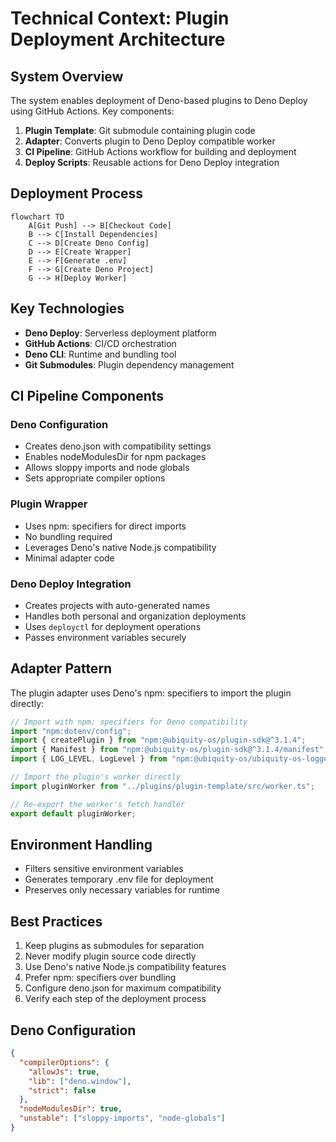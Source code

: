 # Technical Context: Plugin Deployment Architecture

## System Overview
The system enables deployment of Deno-based plugins to Deno Deploy using GitHub Actions. Key components:
1. **Plugin Template**: Git submodule containing plugin code
2. **Adapter**: Converts plugin to Deno Deploy compatible worker
3. **CI Pipeline**: GitHub Actions workflow for building and deployment
4. **Deploy Scripts**: Reusable actions for Deno Deploy integration

## Deployment Process
```mermaid
flowchart TD
    A[Git Push] --> B[Checkout Code]
    B --> C[Install Dependencies]
    C --> D[Create Deno Config]
    D --> E[Create Wrapper]
    E --> F[Generate .env]
    F --> G[Create Deno Project]
    G --> H[Deploy Worker]
```

## Key Technologies
- **Deno Deploy**: Serverless deployment platform
- **GitHub Actions**: CI/CD orchestration
- **Deno CLI**: Runtime and bundling tool
- **Git Submodules**: Plugin dependency management

## CI Pipeline Components
### Deno Configuration
- Creates deno.json with compatibility settings
- Enables nodeModulesDir for npm packages
- Allows sloppy imports and node globals
- Sets appropriate compiler options

### Plugin Wrapper
- Uses npm: specifiers for direct imports
- No bundling required
- Leverages Deno's native Node.js compatibility
- Minimal adapter code

### Deno Deploy Integration
- Creates projects with auto-generated names
- Handles both personal and organization deployments
- Uses `deployctl` for deployment operations
- Passes environment variables securely

## Adapter Pattern
The plugin adapter uses Deno's npm: specifiers to import the plugin directly:

```ts
// Import with npm: specifiers for Deno compatibility
import "npm:dotenv/config";
import { createPlugin } from "npm:@ubiquity-os/plugin-sdk@^3.1.4";
import { Manifest } from "npm:@ubiquity-os/plugin-sdk@^3.1.4/manifest";
import { LOG_LEVEL, LogLevel } from "npm:@ubiquity-os/ubiquity-os-logger@^1.4.0";

// Import the plugin's worker directly
import pluginWorker from "../plugins/plugin-template/src/worker.ts";

// Re-export the worker's fetch handler
export default pluginWorker;
```

## Environment Handling
- Filters sensitive environment variables
- Generates temporary .env file for deployment
- Preserves only necessary variables for runtime

## Best Practices
1. Keep plugins as submodules for separation
2. Never modify plugin source code directly
3. Use Deno's native Node.js compatibility features
4. Prefer npm: specifiers over bundling
5. Configure deno.json for maximum compatibility
6. Verify each step of the deployment process

## Deno Configuration
```json
{
  "compilerOptions": {
    "allowJs": true,
    "lib": ["deno.window"],
    "strict": false
  },
  "nodeModulesDir": true,
  "unstable": ["sloppy-imports", "node-globals"]
}
```
